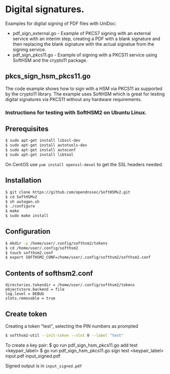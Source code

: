 # Digital signatures. 
Examples for digital signing of PDF files with UniDoc:
- pdf_sign_external.go - Example of PKCS7 signing with an external service with an interim step, creating a PDF with a blank signature and then replacing the blank signature with the actual signatue from the signing service.
- pdf_sign_pkcs11.go - Example of signing with a PKCS11 service using SoftHSM and the crypto11 package.

## pkcs_sign_hsm_pkcs11.go

The code example shows how to sign with a HSM via PKCS11 as
supported by the crypto11 library.
The example uses SoftHSM which is great for testing digital
signatures via PKCS11 without any hardware requirements.

### Instructions for testing with SoftHSM2 on Ubuntu Linux.

Prerequisites
-------------

```bash
$ sudo apt-get install libssl-dev
$ sudo apt-get install autotools-dev
$ sudo apt-get install autoconf
$ sudo apt-get install libtool
```

On CentOS use `yum install openssl-devel` to get the SSL headers needed.

Installation
------------

```bash
$ git clone https://github.com/opendnssec/SoftHSMv2.git
$ cd SoftHSMv2
$ sh autogen.sh
$ ./configure
$ make
$ sudo make install
```

Configuration
-------------

```bash
$ mkdir -p /home/user/.config/softhsm2/tokens
$ cd /home/user/.config/softhsm2
$ touch softhsm2.conf
$ export SOFTHSM2_CONF=/home/user/.config/softhsm2/softhsm2.conf
```

Contents of softhsm2.conf
-------------------------

```
directories.tokendir = /home/user/.config/softhsm2/tokens
objectstore.backend = file
log.level = DEBUG
slots.removable = true
```

Create token
------------
Creating a token "test", selecting the PIN numbers as prompted
```bash
$ softhsm2-util --init-token --slot 0 --label "test"
```

To create a key pair:
$ go run pdf_sign_hsm_pkcs11.go add test <PIN> <keypair_label>
$ go run pdf_sign_hsm_pkcs11.go sign test <PIN> <keypair_label> input.pdf input_signed.pdf

Signed output is in `input_signed.pdf`

